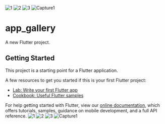 ![1](https://user-images.githubusercontent.com/48346432/172760542-731410de-e725-4981-a795-955facde45af.JPG)
![2](https://user-images.githubusercontent.com/48346432/172760548-6bfc6cee-7a36-499a-bf5b-ab4dcd36e35b.JPG)
![3](https://user-images.githubusercontent.com/48346432/172760551-d624b978-5a12-468b-a8d8-240366b7e213.JPG)
![Capture1](https://user-images.githubusercontent.com/48346432/172760552-4018fd74-ef2a-47d5-9e14-c2bd95a4d686.JPG)
# app_gallery

A new Flutter project.

## Getting Started

This project is a starting point for a Flutter application.

A few resources to get you started if this is your first Flutter project:

- [Lab: Write your first Flutter app](https://flutter.dev/docs/get-started/codelab)
- [Cookbook: Useful Flutter samples](https://flutter.dev/docs/cookbook)

For help getting started with Flutter, view our
[online documentation](https://flutter.dev/docs), which offers tutorials,
samples, guidance on mobile development, and a full API reference.
![1](https://user-images.githubusercontent.com/48346432/172760567-f1905d10-f7eb-4094-a53d-ec2197319974.JPG)
![2](https://user-images.githubusercontent.com/48346432/172760570-826d6f87-72b4-4738-9488-394ca0d62af0.JPG)
![3](https://user-images.githubusercontent.com/48346432/172760575-a9387ca3-82a7-479f-a93f-a31772982ca6.JPG)
![Capture1](https://user-images.githubusercontent.com/48346432/172760577-abc7e58e-99c1-4fa1-b63f-9c9e3e50fd94.JPG)
